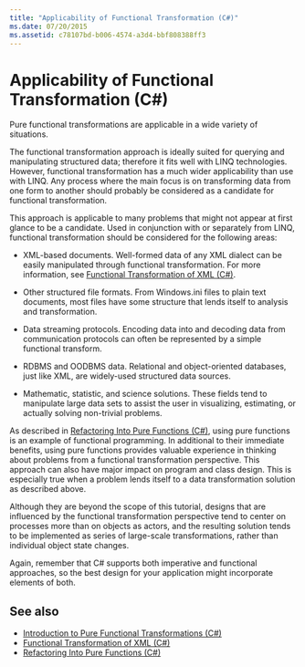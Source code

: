 ```yaml
---
title: "Applicability of Functional Transformation (C#)"
ms.date: 07/20/2015
ms.assetid: c78107bd-b006-4574-a3d4-bbf808388ff3
---
```

# Applicability of Functional Transformation (C#)
Pure functional transformations are applicable in a wide variety of situations.  
  
 The functional transformation approach is ideally suited for querying and manipulating structured data; therefore it fits well with LINQ technologies. However, functional transformation has a much wider applicability than use with LINQ. Any process where the main focus is on transforming data from one form to another should probably be considered as a candidate for functional transformation.  
  
 This approach is applicable to many problems that might not appear at first glance to be a candidate. Used in conjunction with or separately from LINQ, functional transformation should be considered for the following areas:  
  
- XML-based documents. Well-formed data of any XML dialect can be easily manipulated through functional transformation. For more information, see [Functional Transformation of XML (C#)](./functional-transformation-of-xml.md).  
  
- Other structured file formats. From Windows.ini files to plain text documents, most files have some structure that lends itself to analysis and transformation.  
  
- Data streaming protocols. Encoding data into and decoding data from communication protocols can often be represented by a simple functional transform.  
  
- RDBMS and OODBMS data. Relational and object-oriented databases, just like XML, are widely-used structured data sources.  
  
- Mathematic, statistic, and science solutions. These fields tend to manipulate large data sets to assist the user in visualizing, estimating, or actually solving non-trivial problems.  
  
 As described in [Refactoring Into Pure Functions (C#)](./refactoring-into-pure-functions.md), using pure functions is an example of functional programming. In additional to their immediate benefits, using pure functions provides valuable experience in thinking about problems from a functional transformation perspective. This approach can also have major impact on program and class design. This is especially true when a problem lends itself to a data transformation solution as described above.  
  
 Although they are beyond the scope of this tutorial, designs that are influenced by the functional transformation perspective tend to center on processes more than on objects as actors, and the resulting solution tends to be implemented as series of large-scale transformations, rather than individual object state changes.  
  
 Again, remember that C# supports both imperative and functional approaches, so the best design for your application might incorporate elements of both.  
  
## See also

- [Introduction to Pure Functional Transformations (C#)](./introduction-to-pure-functional-transformations.md)
- [Functional Transformation of XML (C#)](./functional-transformation-of-xml.md)
- [Refactoring Into Pure Functions (C#)](./refactoring-into-pure-functions.md)
